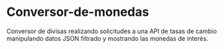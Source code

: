 # Conversor-de-monedas
Conversor de divisas realizando solicitudes a una API de tasas de cambio manipulando datos JSON filtrado y mostrando las monedas de interés.

